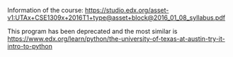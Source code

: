 Information of the course:
https://studio.edx.org/asset-v1:UTAx+CSE1309x+2016T1+type@asset+block@2016_01_08_syllabus.pdf


This program has been deprecated and the most similar is https://www.edx.org/learn/python/the-university-of-texas-at-austin-try-it-intro-to-python

